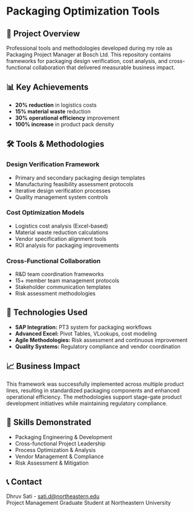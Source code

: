# Packaging Optimization Tools

## 🎯 Project Overview
Professional tools and methodologies developed during my role as Packaging Project Manager at Bosch Ltd. This repository contains frameworks for packaging design verification, cost analysis, and cross-functional collaboration that delivered measurable business impact.

## 📊 Key Achievements
- **20% reduction** in logistics costs
- **15% material waste** reduction  
- **30% operational efficiency** improvement
- **100% increase** in product pack density

## 🛠️ Tools & Methodologies

### Design Verification Framework
- Primary and secondary packaging design templates
- Manufacturing feasibility assessment protocols
- Iterative design verification processes
- Quality management system controls

### Cost Optimization Models
- Logistics cost analysis (Excel-based)
- Material waste reduction calculations
- Vendor specification alignment tools
- ROI analysis for packaging improvements

### Cross-Functional Collaboration
- R&D team coordination frameworks
- 15+ member team management protocols
- Stakeholder communication templates
- Risk assessment methodologies

## 💼 Technologies Used
- **SAP Integration:** PT3 system for packaging workflows
- **Advanced Excel:** Pivot Tables, VLookups, cost modeling
- **Agile Methodologies:** Risk assessment and continuous improvement
- **Quality Systems:** Regulatory compliance and vendor coordination

## 📈 Business Impact
This framework was successfully implemented across multiple product lines, resulting in standardized packaging components and enhanced operational efficiency. The methodologies support stage-gate product development initiatives while maintaining regulatory compliance.

## 🔧 Skills Demonstrated
- Packaging Engineering & Development
- Cross-functional Project Leadership  
- Process Optimization & Analysis
- Vendor Management & Compliance
- Risk Assessment & Mitigation

## 📞 Contact
Dhruv Sati - [sati.d@northeastern.edu](mailto:sati.d@northeastern.edu)  
Project Management Graduate Student at Northeastern University
